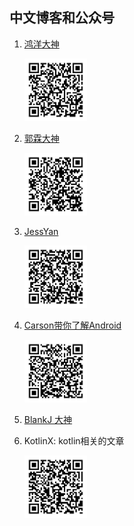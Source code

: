 ## 中文博客和公众号

1. [鸿洋大神](https://blog.csdn.net/lmj623565791)

   <img src="./公众号/鸿洋.jpeg" width="100px" height="100px" />

2. [郭霖大神](https://blog.csdn.net/guolin_blog)

   <img src="./公众号/郭霖.jpeg" width="100px" height="100px" />

3. [JessYan](https://juejin.im/user/57a9dbd9165abd0061714613)

   <img src="./公众号/JessYan.jpeg" width="100px" height="100px" />

4. [Carson带你了解Android](https://juejin.im/user/58d4d9781b69e6006ba65edc)

   <img src="./公众号/Carson.jpeg" width="100px" height="100px" />

5. [BlankJ 大神](https://blankj.com/)

6. KotlinX: kotlin相关的文章

   <img src="./公众号/KotlinX.jpeg" width="100px" height="100px" />